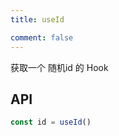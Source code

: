 ```yaml
---
title: useId

comment: false
---
```


获取一个 随机id 的 Hook

<!-- ## ✨ 使用 -->

<!-- ## 代码演示
::: vue-playground Vue 交互演示

@file App.vue

```vue

<script lang="ts" setup>

import useId from '/src/hooks/useId/index.ts'

const id = useId()

</script>

```

::: -->


## API
```typescript
const id = useId()
```
